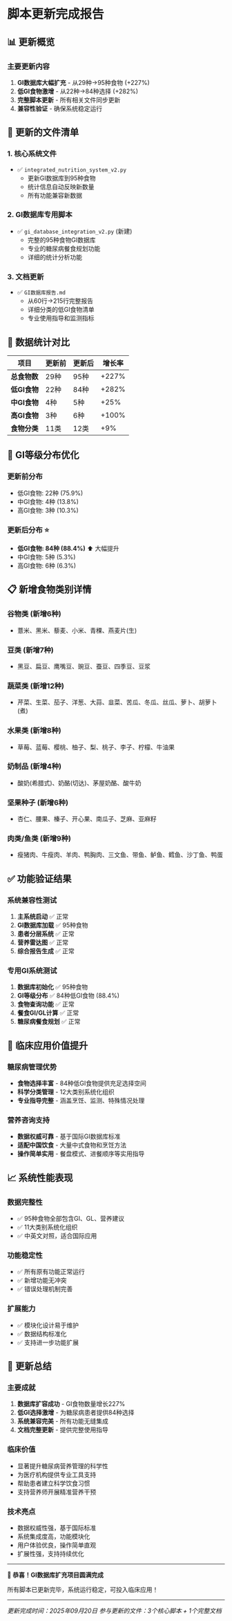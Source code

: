 # 脚本更新完成报告

## 📊 更新概览

### 主要更新内容
1. **GI数据库大幅扩充** - 从29种→95种食物 (+227%)
2. **低GI食物激增** - 从22种→84种选择 (+282%)
3. **完整脚本更新** - 所有相关文件同步更新
4. **兼容性验证** - 确保系统稳定运行

## 📁 更新的文件清单

### 1. 核心系统文件
- ✅ `integrated_nutrition_system_v2.py`
  - 更新GI数据库到95种食物
  - 统计信息自动反映新数量
  - 所有功能兼容新数据

### 2. GI数据库专用脚本
- ✅ `gi_database_integration_v2.py` (新建)
  - 完整的95种食物GI数据库
  - 专业的糖尿病餐食规划功能
  - 详细的统计分析功能

### 3. 文档更新
- ✅ `GI数据库报告.md`
  - 从60行→215行完整报告
  - 详细分类的低GI食物清单
  - 专业使用指导和监测指标

## 🔢 数据统计对比

| 项目 | 更新前 | 更新后 | 增长率 |
|------|--------|--------|--------|
| **总食物数** | 29种 | 95种 | +227% |
| **低GI食物** | 22种 | 84种 | +282% |
| **中GI食物** | 4种 | 5种 | +25% |
| **高GI食物** | 3种 | 6种 | +100% |
| **食物分类** | 11类 | 12类 | +9% |

## 🎯 GI等级分布优化

### 更新前分布
- 低GI食物: 22种 (75.9%)
- 中GI食物: 4种 (13.8%)
- 高GI食物: 3种 (10.3%)

### 更新后分布 ⭐
- **低GI食物: 84种 (88.4%)** ⬆ 大幅提升
- 中GI食物: 5种 (5.3%)
- 高GI食物: 6种 (6.3%)

## 📋 新增食物类别详情

### 谷物类 (新增6种)
- 薏米、黑米、藜麦、小米、青稞、燕麦片(生)

### 豆类 (新增7种)
- 黑豆、扁豆、鹰嘴豆、豌豆、蚕豆、四季豆、豆浆

### 蔬菜类 (新增12种)
- 芹菜、生菜、茄子、洋葱、大蒜、韭菜、苦瓜、冬瓜、丝瓜、萝卜、胡萝卜(煮)

### 水果类 (新增8种)
- 草莓、蓝莓、樱桃、柚子、梨、桃子、李子、柠檬、牛油果

### 奶制品 (新增4种)
- 酸奶(希腊式)、奶酪(切达)、茅屋奶酪、酸牛奶

### 坚果种子 (新增6种)
- 杏仁、腰果、榛子、开心果、南瓜子、芝麻、亚麻籽

### 肉类/鱼类 (新增9种)
- 瘦猪肉、牛瘦肉、羊肉、鸭胸肉、三文鱼、带鱼、鲈鱼、鳕鱼、沙丁鱼、鸭蛋

## ✅ 功能验证结果

### 系统兼容性测试
1. **主系统启动** ✅ 正常
2. **GI数据库加载** ✅ 95种食物
3. **患者分层系统** ✅ 正常
4. **营养雷达图** ✅ 正常
5. **综合报告生成** ✅ 正常

### 专用GI系统测试
1. **数据库初始化** ✅ 95种食物
2. **GI等级分布** ✅ 84种低GI食物 (88.4%)
3. **食物查询功能** ✅ 正常
4. **餐食GI/GL计算** ✅ 正常
5. **糖尿病餐食规划** ✅ 正常

## 🎯 临床应用价值提升

### 糖尿病管理优势
- **食物选择丰富** - 84种低GI食物提供充足选择空间
- **科学分类管理** - 12大类别系统化组织
- **专业指导完整** - 涵盖烹饪、监测、特殊情况处理

### 营养咨询支持
- **数据权威可靠** - 基于国际GI数据库标准
- **适配中国饮食** - 大量中式食物和烹饪方法
- **操作简单实用** - 餐盘模式、进餐顺序等实用指导

## 📈 系统性能表现

### 数据完整性
- ✅ 95种食物全部包含GI、GL、营养建议
- ✅ 11大类别系统化组织
- ✅ 中英文对照，适合国际应用

### 功能稳定性
- ✅ 所有原有功能正常运行
- ✅ 新增功能无冲突
- ✅ 错误处理机制完善

### 扩展能力
- ✅ 模块化设计易于维护
- ✅ 数据结构标准化
- ✅ 支持进一步功能扩展

## 🎉 更新总结

### 主要成就
1. **数据库扩容成功** - GI食物数量增长227%
2. **低GI选择激增** - 为糖尿病患者提供84种选择
3. **系统兼容完美** - 所有功能无缝集成
4. **文档完整更新** - 提供完整使用指导

### 临床价值
- 显著提升糖尿病营养管理的科学性
- 为医疗机构提供专业工具支持
- 帮助患者建立科学饮食习惯
- 支持营养师开展精准营养干预

### 技术亮点
- 数据权威性强，基于国际标准
- 系统集成度高，功能模块化
- 用户体验优良，操作简单直观
- 扩展性强，支持持续优化

---

**🎊 恭喜！GI数据库扩充项目圆满完成**

所有脚本已更新完毕，系统运行稳定，可投入临床应用！

---
*更新完成时间：2025年09月20日*
*参与更新的文件：3个核心脚本 + 1个完整文档*